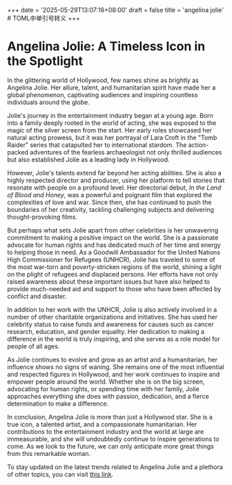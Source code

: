 +++
date = '2025-05-29T13:07:16+08:00'
draft = false
title = 'angelina jolie' # TOML中单引号转义
+++

# Angelina Jolie: A Timeless Icon in the Spotlight

In the glittering world of Hollywood, few names shine as brightly as Angelina Jolie. Her allure, talent, and humanitarian spirit have made her a global phenomenon, captivating audiences and inspiring countless individuals around the globe.

Jolie's journey in the entertainment industry began at a young age. Born into a family deeply rooted in the world of acting, she was exposed to the magic of the silver screen from the start. Her early roles showcased her natural acting prowess, but it was her portrayal of Lara Croft in the "Tomb Raider" series that catapulted her to international stardom. The action-packed adventures of the fearless archaeologist not only thrilled audiences but also established Jolie as a leading lady in Hollywood.

However, Jolie's talents extend far beyond her acting abilities. She is also a highly respected director and producer, using her platform to tell stories that resonate with people on a profound level. Her directorial debut, *In the Land of Blood and Honey*, was a powerful and poignant film that explored the complexities of love and war. Since then, she has continued to push the boundaries of her creativity, tackling challenging subjects and delivering thought-provoking films.

But perhaps what sets Jolie apart from other celebrities is her unwavering commitment to making a positive impact on the world. She is a passionate advocate for human rights and has dedicated much of her time and energy to helping those in need. As a Goodwill Ambassador for the United Nations High Commissioner for Refugees (UNHCR), Jolie has traveled to some of the most war-torn and poverty-stricken regions of the world, shining a light on the plight of refugees and displaced persons. Her efforts have not only raised awareness about these important issues but have also helped to provide much-needed aid and support to those who have been affected by conflict and disaster.

In addition to her work with the UNHCR, Jolie is also actively involved in a number of other charitable organizations and initiatives. She has used her celebrity status to raise funds and awareness for causes such as cancer research, education, and gender equality. Her dedication to making a difference in the world is truly inspiring, and she serves as a role model for people of all ages.

As Jolie continues to evolve and grow as an artist and a humanitarian, her influence shows no signs of waning. She remains one of the most influential and respected figures in Hollywood, and her work continues to inspire and empower people around the world. Whether she is on the big screen, advocating for human rights, or spending time with her family, Jolie approaches everything she does with passion, dedication, and a fierce determination to make a difference.

In conclusion, Angelina Jolie is more than just a Hollywood star. She is a true icon, a talented artist, and a compassionate humanitarian. Her contributions to the entertainment industry and the world at large are immeasurable, and she will undoubtedly continue to inspire generations to come. As we look to the future, we can only anticipate more great things from this remarkable woman. 

To stay updated on the latest trends related to Angelina Jolie and a plethora of other topics, you can visit [this link](https://trends.google.com/trending/rss?geo=US).